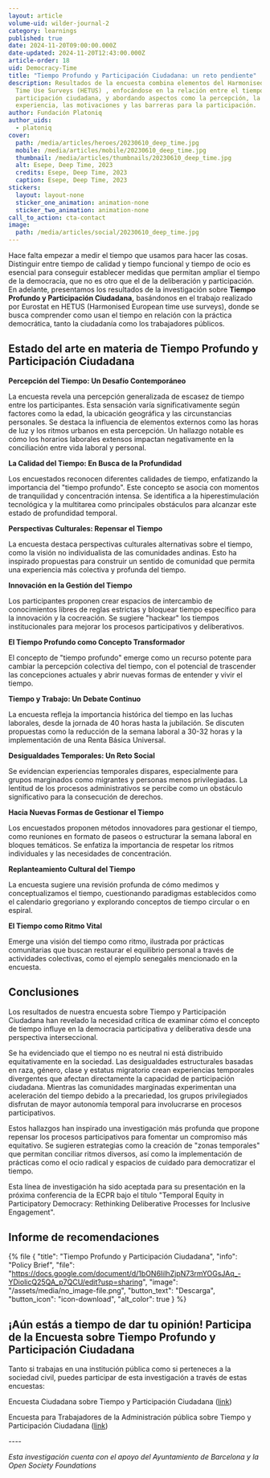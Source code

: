 ```yaml
---
layout: article
volume-uid: wilder-journal-2
category: learnings
published: true
date: 2024-11-20T09:00:00.000Z
date-updated: 2024-11-20T12:43:00.000Z
article-order: 18
uid: Democracy-Time
title: "Tiempo Profundo y Participación Ciudadana: un reto pendiente"
description: Resultados de la encuesta combina elementos del Harmonised European
  Time Use Surveys (HETUS) , enfocándose en la relación entre el tiempo y la
  participación ciudadana, y abordando aspectos como la percepción, la
  experiencia, las motivaciones y las barreras para la participación.
author: Fundación Platoniq
author_uids:
  - platoniq
cover:
  path: /media/articles/heroes/20230610_deep_time.jpg
  mobile: /media/articles/mobile/20230610_deep_time.jpg
  thumbnail: /media/articles/thumbnails/20230610_deep_time.jpg
  alt: Esepe, Deep Time, 2023
  credits: Esepe, Deep Time, 2023
  caption: Esepe, Deep Time, 2023
stickers:
  layout: layout-none
  sticker_one_animation: animation-none
  sticker_two_animation: animation-none
call_to_action: cta-contact
image:
  path: /media/articles/social/20230610_deep_time.jpg
---
```

Hace falta empezar a medir el tiempo que usamos para hacer las cosas. Distinguir entre tiempo de calidad y tiempo funcional y tiempo de ocio es esencial para conseguir establecer medidas que permitan ampliar el tiempo de la democracia, que no es otro que el de la deliberación y participación. En adelante, presentamos los resultados de la investigación sobre **Tiempo Profundo y Participación Ciudadana,** basándonos en el trabajo realizado por Eurostat en HETUS (Harmonised European time use surveys), donde se busca comprender como usan el tiempo en relación con la práctica democrática, tanto la ciudadanía como los trabajadores públicos.

## **Estado del arte en materia de Tiempo Profundo y Participación Ciudadana**

**Percepción del Tiempo: Un Desafío Contemporáneo**

La encuesta revela una percepción generalizada de escasez de tiempo entre los participantes. Esta sensación varía significativamente según factores como la edad, la ubicación geográfica y las circunstancias personales. Se destaca la influencia de elementos externos como las horas de luz y los ritmos urbanos en esta percepción. Un hallazgo notable es cómo los horarios laborales extensos impactan negativamente en la conciliación entre vida laboral y personal.

**La Calidad del Tiempo: En Busca de la Profundidad**

Los encuestados reconocen diferentes calidades de tiempo, enfatizando la importancia del "tiempo profundo". Este concepto se asocia con momentos de tranquilidad y concentración intensa. Se identifica a la hiperestimulación tecnológica y la multitarea como principales obstáculos para alcanzar este estado de profundidad temporal.

**Perspectivas Culturales: Repensar el Tiempo**

La encuesta destaca perspectivas culturales alternativas sobre el tiempo, como la visión no individualista de las comunidades andinas. Esto ha inspirado propuestas para construir un sentido de comunidad que permita una experiencia más colectiva y profunda del tiempo.

**Innovación en la Gestión del Tiempo**

Los participantes proponen crear espacios de intercambio de conocimientos libres de reglas estrictas y bloquear tiempo específico para la innovación y la cocreación. Se sugiere "hackear" los tiempos institucionales para mejorar los procesos participativos y deliberativos.

**El Tiempo Profundo como Concepto Transformador**

El concepto de "tiempo profundo" emerge como un recurso potente para cambiar la percepción colectiva del tiempo, con el potencial de trascender las concepciones actuales y abrir nuevas formas de entender y vivir el tiempo.

**Tiempo y Trabajo: Un Debate Continuo**

La encuesta refleja la importancia histórica del tiempo en las luchas laborales, desde la jornada de 40 horas hasta la jubilación. Se discuten propuestas como la reducción de la semana laboral a 30-32 horas y la implementación de una Renta Básica Universal.

**Desigualdades Temporales: Un Reto Social**

Se evidencian experiencias temporales dispares, especialmente para grupos marginados como migrantes y personas menos privilegiadas. La lentitud de los procesos administrativos se percibe como un obstáculo significativo para la consecución de derechos.

**Hacia Nuevas Formas de Gestionar el Tiempo**

Los encuestados proponen métodos innovadores para gestionar el tiempo, como reuniones en formato de paseos o estructurar la semana laboral en bloques temáticos. Se enfatiza la importancia de respetar los ritmos individuales y las necesidades de concentración.

**Replanteamiento Cultural del Tiempo**

La encuesta sugiere una revisión profunda de cómo medimos y conceptualizamos el tiempo, cuestionando paradigmas establecidos como el calendario gregoriano y explorando conceptos de tiempo circular o en espiral.

**El Tiempo como Ritmo Vital**

Emerge una visión del tiempo como ritmo, ilustrada por prácticas comunitarias que buscan restaurar el equilibrio personal a través de actividades colectivas, como el ejemplo senegalés mencionado en la encuesta.

## **Conclusiones**

Los resultados de nuestra encuesta sobre Tiempo y Participación Ciudadana han revelado la necesidad crítica de examinar cómo el concepto de tiempo influye en la democracia participativa y deliberativa desde una perspectiva interseccional.

Se ha evidenciado que el tiempo no es neutral ni está distribuido equitativamente en la sociedad. Las desigualdades estructurales basadas en raza, género, clase y estatus migratorio crean experiencias temporales divergentes que afectan directamente la capacidad de participación ciudadana. Mientras las comunidades marginadas experimentan una aceleración del tiempo debido a la precariedad, los grupos privilegiados disfrutan de mayor autonomía temporal para involucrarse en procesos participativos.

Estos hallazgos han inspirado una investigación más profunda que propone repensar los procesos participativos para fomentar un compromiso más equitativo. Se sugieren estrategias como la creación de "zonas temporales" que permitan conciliar ritmos diversos, así como la implementación de prácticas como el ocio radical y espacios de cuidado para democratizar el tiempo.

Esta línea de investigación ha sido aceptada para su presentación en la próxima conferencia de la ECPR bajo el título "Temporal Equity in Participatory Democracy: Rethinking Deliberative Processes for Inclusive Engagement".

## **Informe de recomendaciones**

{% file { "title": "Tiempo Profundo y Participación Ciudadana", "info": "Policy Brief", "file": "https://docs.google.com/document/d/1bON6liIhZjpN73rmYOGsJAq_-YDiolicQ25QA_p7QCU/edit?usp=sharing", "image": "/assets/media/no_image-file.png", "button_text": "Descarga", "button_icon": "icon-download", "alt_color": true } %}

## **¡Aún estás a tiempo de dar tu opinión! Participa de la Encuesta sobre Tiempo Profundo y Participación Ciudadana**

Tanto si trabajas en una institución pública como si perteneces a la sociedad civil, puedes participar de esta investigación a través de estas encuestas:

Encuesta Ciudadana sobre Tiempo y Participación Ciudadana ([link](https://openspaces.platoniq.net/conferences/FDCD/f/443/)) 

Encuesta para Trabajadores de la Administración pública sobre Tiempo y Participación Ciudadana ([link](https://openspaces.platoniq.net/conferences/FDCD/f/444/))

*\----*

*Esta investigación cuenta con el apoyo del Ayuntamiento de Barcelona y la Open Society Foundations*
